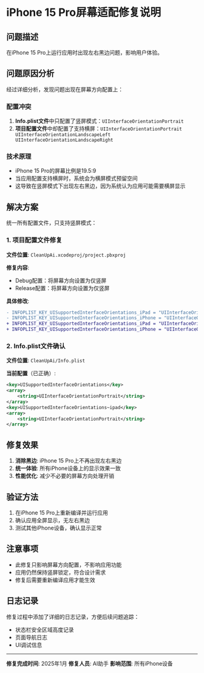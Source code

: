 # iPhone 15 Pro屏幕适配修复说明

## 问题描述
在iPhone 15 Pro上运行应用时出现左右黑边问题，影响用户体验。

## 问题原因分析
经过详细分析，发现问题出现在屏幕方向配置上：

### 配置冲突
1. **Info.plist文件**中只配置了竖屏模式：`UIInterfaceOrientationPortrait`
2. **项目配置文件**中却配置了支持横屏：`UIInterfaceOrientationPortrait UIInterfaceOrientationLandscapeLeft UIInterfaceOrientationLandscapeRight`

### 技术原理
- iPhone 15 Pro的屏幕比例是19.5:9
- 当应用配置支持横屏时，系统会为横屏模式预留空间
- 这导致在竖屏模式下出现左右黑边，因为系统认为应用可能需要横屏显示

## 解决方案
统一所有配置文件，只支持竖屏模式：

### 1. 项目配置文件修复
**文件位置**: `CleanUpAi.xcodeproj/project.pbxproj`

**修复内容**:
- Debug配置：将屏幕方向设置为仅竖屏
- Release配置：将屏幕方向设置为仅竖屏

**具体修改**:
```diff
- INFOPLIST_KEY_UISupportedInterfaceOrientations_iPad = "UIInterfaceOrientationPortrait UIInterfaceOrientationPortraitUpsideDown UIInterfaceOrientationLandscapeLeft UIInterfaceOrientationLandscapeRight";
- INFOPLIST_KEY_UISupportedInterfaceOrientations_iPhone = "UIInterfaceOrientationPortrait UIInterfaceOrientationLandscapeLeft UIInterfaceOrientationLandscapeRight";
+ INFOPLIST_KEY_UISupportedInterfaceOrientations_iPad = "UIInterfaceOrientationPortrait";
+ INFOPLIST_KEY_UISupportedInterfaceOrientations_iPhone = "UIInterfaceOrientationPortrait";
```

### 2. Info.plist文件确认
**文件位置**: `CleanUpAi/Info.plist`

**当前配置**（已正确）:
```xml
<key>UISupportedInterfaceOrientations</key>
<array>
    <string>UIInterfaceOrientationPortrait</string>
</array>
<key>UISupportedInterfaceOrientations~ipad</key>
<array>
    <string>UIInterfaceOrientationPortrait</string>
</array>
```

## 修复效果
1. **消除黑边**: iPhone 15 Pro上不再出现左右黑边
2. **统一体验**: 所有iPhone设备上的显示效果一致
3. **性能优化**: 减少不必要的屏幕方向处理开销

## 验证方法
1. 在iPhone 15 Pro上重新编译并运行应用
2. 确认应用全屏显示，无左右黑边
3. 测试其他iPhone设备，确认显示正常

## 注意事项
- 此修复只影响屏幕方向配置，不影响应用功能
- 应用仍然保持竖屏锁定，符合设计需求
- 修复后需要重新编译应用才能生效

## 日志记录
修复过程中添加了详细的日志记录，方便后续问题追踪：
- 状态栏安全区域高度记录
- 页面导航日志
- UI调试信息

---
**修复完成时间**: 2025年1月
**修复人员**: AI助手
**影响范围**: 所有iPhone设备 